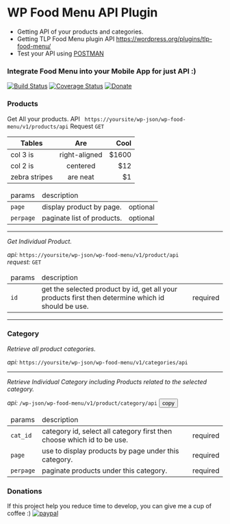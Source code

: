 # WP Food Menu API Plugin
- Getting API of your products and categories.
- Getting TLP Food Menu plugin API https://wordpress.org/plugins/tlp-food-menu/
- Test your API using <a href="https://www.getpostman.com/" target="_blank">POSTMAN</a>

### Integrate Food Menu into your Mobile App for just API :)


[![Build Status](http://img.shields.io/travis/badges/badgerbadgerbadger.svg?style=flat-square)](https://travis-ci.org/badges/badgerbadgerbadger) [![Coverage Status](http://img.shields.io/coveralls/badges/badgerbadgerbadger.svg?style=flat-square)](https://coveralls.io/r/badges/badgerbadgerbadger) [![Donate](https://img.shields.io/badge/Donate-PayPal-green.svg)](https://www.paypal.me/jundellagbo)

### Products
Get All your products.
API ``` https://yoursite/wp-json/wp-food-menu/v1/products/api```
Request ```GET```

| Tables        | Are           | Cool  |
| ------------- |:-------------:| -----:|
| col 3 is      | right-aligned | $1600 |
| col 2 is      | centered      |   $12 |
| zebra stripes | are neat      |    $1 |


<table>
    <thead>
        <tr>
            <td>params</td>
            <td>description</td>
            <td></td>
        </tr>
    </thead>
    <tbody>
        <tr>
            <td><code>page</code></td>
            <td>display product by page.</td>
            <td>optional</td>
        </tr>
        <tr>
            <td><code>perpage</code></td>
            <td>paginate list of products.</td>
            <td>optional</td>
        </tr>
    </tbody>
</table>

<hr>

<p>
    <i>Get Individual Product.</i>
</p>
<p>
    <i>api:</i> <code>https://yoursite/wp-json/wp-food-menu/v1/product/api</code><br>
    <i>request:</i> <code>GET</code>
</p>
<table>
    <thead>
        <tr>
            <td>params</td>
            <td>description</td>
            <td></td>
        </tr>
    </thead>
    <tbody>
        <tr>
            <td><code>id</code></td>
            <td>get the selected product by id, get all your products first then determine which id should be use.</td>
            <td>required</td>
        </tr>
    </tbody>
</table>

<hr>
<h3>Category</h3>
<p>
    <i>Retrieve all product categories.</i>
</p>
<p>
    <i>api:</i> <code>https://yoursite/wp-json/wp-food-menu/v1/categories/api</code>
</p>
<hr>

<p>
    <i>Retrieve Individual Category including Products related to the selected category.</i>
</p>
<p>
    <i>api: </i> <code><?php echo get_home_url(); ?>/wp-json/wp-food-menu/v1/product/category/api</code> <button api="<?php echo get_home_url(); ?>/wp-json/wp-food-menu/v1/product/category/api" id="copy_clipboard" class="btn-s">copy</button>
</p>
<table>
    <thead>
        <tr>
            <td>params</td>
            <td>description</td>
            <td></td>
        </tr>
    </thead>
    <tbody>
        <tr>
            <td><code>cat_id</code></td>
            <td>category id, select all category first then choose which id to be use.</td>
            <td>required</td>
        </tr>
        <tr>
            <td><code>page</code></td>
            <td>use to display products by page under this category.</td>
            <td>required</td>
        </tr>
        <tr>
            <td><code>perpage</code></td>
            <td>paginate products under this category.</td>
            <td>required</td>
        </tr>
    </tbody>
</table>

### Donations
If this project help you reduce time to develop, you can give me a cup of coffee :) 
[![paypal](https://www.paypalobjects.com/en_US/i/btn/btn_donateCC_LG.gif)](https://www.paypal.me/jundellagbo)
